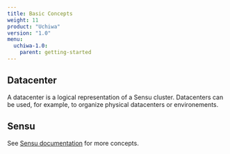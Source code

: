 ```yaml
---
title: Basic Concepts
weight: 11
product: "Uchiwa"
version: "1.0"
menu:
  uchiwa-1.0:
    parent: getting-started
---
```


## Datacenter
A datacenter is a logical representation of a Sensu cluster.
Datacenters can be used, for example, to organize physical datacenters or environements.

## Sensu
See [Sensu documentation](https://sensuapp.org/docs/latest/overview) for more concepts.